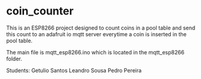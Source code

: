 # coin_counter
This is an ESP8266 project designed to count coins in a pool table and send this count to an adafruit io mqtt server everytime a coin is inserted in the pool table.

The main file is mqtt_esp8266.ino which is located in the mqtt_esp8266 folder.

Students:
Getulio Santos
Leandro Sousa
Pedro Pereira
